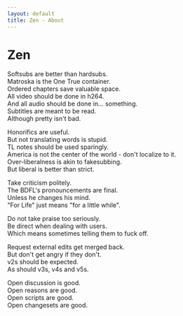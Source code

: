 ```yaml
---
layout: default
title: Zen - About
---
```


# Zen

Softsubs are better than hardsubs.  
Matroska is the One True container.  
Ordered chapters save valuable space.  
All video should be done in h264.  
And all audio should be done in... something.  
Subtitles are meant to be read.  
Although pretty isn't bad.  

Honorifics are useful.  
But not translating words is stupid.  
TL notes should be used sparingly.  
America is not the center of the world - don't localize to it.  
Over-liberalness is akin to fakesubbing.  
But liberal is better than strict.  

Take criticism politely.  
The BDFL's pronouncements are final.  
Unless he changes his mind.  
"For Life" just means "for a little while".  

Do not take praise too seriously.  
Be direct when dealing with users.  
Which means sometimes telling them to fuck off.  

Request external edits get merged back.  
But don't get angry if they don't.  
v2s should be expected.  
As should v3s, v4s and v5s.  

Open discussion is good.  
Open reasons are good.  
Open scripts are good.  
Open changesets are good.
